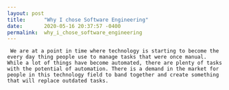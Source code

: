 ```yaml
---
layout: post
title:      "Why I chose Software Engineering"
date:       2020-05-16 20:37:57 -0400
permalink:  why_i_chose_software_engineering
---
```


     We are at a point in time where technology is starting to become the every day thing people use to manage tasks that were once manual. While a lot of things have become automated, there are plenty of tasks with the potential of automation. There is a demand in the market for people in this technology field to band together and create something that will replace outdated tasks.
